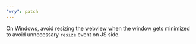 ```yaml
---
"wry": patch
---
```


On Windows, avoid resizing the webview when the window gets minimized to avoid unnecessary `resize` event on JS side.
